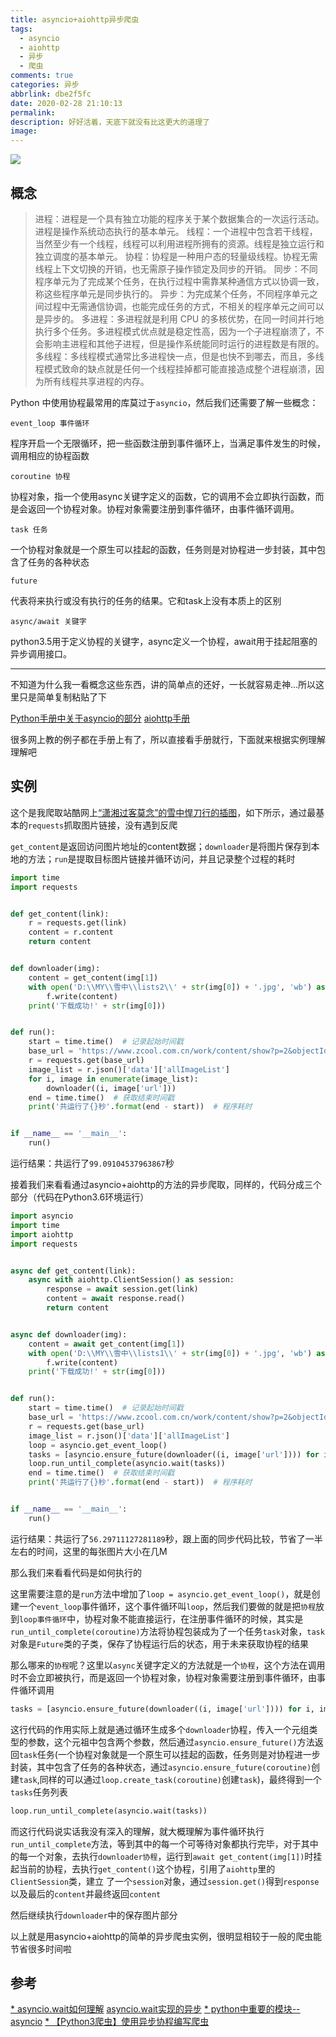 ```yaml
---
title: asyncio+aiohttp异步爬虫
tags:
  - asyncio
  - aiohttp
  - 异步
  - 爬虫
comments: true
categories: 异步
abbrlink: dbe2f5fc
date: 2020-02-28 21:10:13
permalink:
description: 好好活着，天底下就没有比这更大的道理了
image:
---
```


<img class="joel-img" src="http://image.joelyings.com/2020-03-01_1.jpg">

<!-- more -->

## 概念

> 进程：进程是一个具有独立功能的程序关于某个数据集合的一次运行活动。进程是操作系统动态执行的基本单元。
> 线程：一个进程中包含若干线程，当然至少有一个线程，线程可以利用进程所拥有的资源。线程是独立运行和独立调度的基本单元。
> 协程：协程是一种用户态的轻量级线程。协程无需线程上下文切换的开销，也无需原子操作锁定及同步的开销。
> 同步：不同程序单元为了完成某个任务，在执行过程中需靠某种通信方式以协调一致，称这些程序单元是同步执行的。
> 异步：为完成某个任务，不同程序单元之间过程中无需通信协调，也能完成任务的方式，不相关的程序单元之间可以是异步的。
> 多进程：多进程就是利用 CPU 的多核优势，在同一时间并行地执行多个任务。多进程模式优点就是稳定性高，因为一个子进程崩溃了，不会影响主进程和其他子进程，但是操作系统能同时运行的进程数是有限的。
> 多线程：多线程模式通常比多进程快一点，但是也快不到哪去，而且，多线程模式致命的缺点就是任何一个线程挂掉都可能直接造成整个进程崩溃，因为所有线程共享进程的内存。

Python 中使用协程最常用的库莫过于`asyncio`，然后我们还需要了解一些概念：

`event_loop 事件循环`

程序开启一个无限循环，把一些函数注册到事件循环上，当满足事件发生的时候，调用相应的协程函数

`coroutine 协程`

协程对象，指一个使用async关键字定义的函数，它的调用不会立即执行函数，而是会返回一个协程对象。协程对象需要注册到事件循环，由事件循环调用。

`task 任务`

一个协程对象就是一个原生可以挂起的函数，任务则是对协程进一步封装，其中包含了任务的各种状态

`future`

代表将来执行或没有执行的任务的结果。它和task上没有本质上的区别

`async/await 关键字`

python3.5用于定义协程的关键字，async定义一个协程，await用于挂起阻塞的异步调用接口。

---

不知道为什么我一看概念这些东西，讲的简单点的还好，一长就容易走神...所以这里只是简单复制粘贴了下

[Python手册中关于asyncio的部分](https://docs.python.org/zh-cn/3.6/library/asyncio-eventloop.html)
[aiohttp手册](https://docs.aiohttp.org/en/stable/client_advanced.html#client-session)

很多网上教的例子都在手册上有了，所以直接看手册就行，下面就来根据实例理解理解吧

## 实例

这个是我爬取站酷网上[“潇湘过客莫念”的雪中悍刀行的插图](https://www.zcool.com.cn/work/ZMjU4MjMzNDg=.html)，如下所示，通过最基本的`requests`抓取图片链接，没有遇到反爬

`get_content`是返回访问图片地址的content数据；`downloader`是将图片保存到本地的方法；`run`是提取目标图片链接并循环访问，并且记录整个过程的耗时

``` python
import time
import requests


def get_content(link):
    r = requests.get(link)
    content = r.content
    return content


def downloader(img):
    content = get_content(img[1])
    with open('D:\\MY\\雪中\\lists2\\' + str(img[0]) + '.jpg', 'wb') as f:
        f.write(content)
    print('下载成功!' + str(img[0]))


def run():
    start = time.time()  # 记录起始时间戳
    base_url = 'https://www.zcool.com.cn/work/content/show?p=2&objectId=6455837'
    r = requests.get(base_url)
    image_list = r.json()['data']['allImageList']
    for i, image in enumerate(image_list):
        downloader((i, image['url']))
    end = time.time()  # 获取结束时间戳
    print('共运行了{}秒'.format(end - start))  # 程序耗时


if __name__ == '__main__':
    run()

```

运行结果：共运行了`99.09104537963867`秒

接着我们来看看通过asyncio+aiohttp的方法的异步爬取，同样的，代码分成三个部分（代码在Python3.6环境运行）


``` python
import asyncio
import time
import aiohttp
import requests


async def get_content(link):
    async with aiohttp.ClientSession() as session:
        response = await session.get(link)
        content = await response.read()
        return content


async def downloader(img):
    content = await get_content(img[1])
    with open('D:\\MY\\雪中\\lists1\\' + str(img[0]) + '.jpg', 'wb') as f:
        f.write(content)
    print('下载成功!' + str(img[0]))


def run():
    start = time.time()  # 记录起始时间戳
    base_url = 'https://www.zcool.com.cn/work/content/show?p=2&objectId=6455837'
    r = requests.get(base_url)
    image_list = r.json()['data']['allImageList']
    loop = asyncio.get_event_loop()
    tasks = [asyncio.ensure_future(downloader((i, image['url']))) for i, image in enumerate(image_list)]
    loop.run_until_complete(asyncio.wait(tasks))
    end = time.time()  # 获取结束时间戳
    print('共运行了{}秒'.format(end - start))  # 程序耗时


if __name__ == '__main__':
    run()

```

运行结果：共运行了`56.29711127281189`秒，跟上面的同步代码比较，节省了一半左右的时间，这里的每张图片大小在几M

那么我们来看看代码是如何执行的

这里需要注意的是`run`方法中增加了`loop = asyncio.get_event_loop()`，就是创建一个`event_loop`事件循环，这个事件循环叫`loop`，然后我们要做的就是把`协程`放到`loop事件循环`中，协程对象不能直接运行，在注册事件循环的时候，其实是`run_until_complete(coroutine)`方法将协程包装成为了一个任务`task`对象，`task`对象是`Future`类的子类，保存了协程运行后的状态，用于未来获取协程的结果

那么哪来的`协程`呢？这里以`async`关键字定义的方法就是一个`协程`，这个方法在调用时不会立即被执行，而是返回一个协程对象，协程对象需要注册到事件循环，由事件循环调用

``` python
tasks = [asyncio.ensure_future(downloader((i, image['url']))) for i, image in enumerate(image_list)]
```

这行代码的作用实际上就是通过循环生成多个`downloader`协程，传入一个元组类型的参数，这个元祖中包含两个参数，然后通过`asyncio.ensure_future()`方法返回`task`任务(一个协程对象就是一个原生可以挂起的函数，任务则是对协程进一步封装，其中包含了任务的各种状态，通过`asyncio.ensure_future(coroutine)`创建`task`,同样的可以通过`loop.create_task(coroutine)`创建`task`)，最终得到一个`tasks`任务列表

``` python
loop.run_until_complete(asyncio.wait(tasks))
```

而这行代码说实话我没有深入的理解，就大概理解为事件循环执行`run_until_complete`方法，等到其中的每一个可等待对象都执行完毕，对于其中的每一个对象，去执行`downloader协程`，运行到`await get_content(img[1])`时挂起当前的协程，去执行`get_content()`这个协程，引用了`aiohttp`里的`ClientSession`类，建立 了一个`session`对象，通过`session.get()`得到`response`以及最后的`content`并最终返回`content`

然后继续执行`downloader`中的保存图片部分

以上就是用asyncio+aiohttp的简单的异步爬虫实例，很明显相较于一般的爬虫能节省很多时间啦

## 参考

[* asyncio.wait如何理解](https://segmentfault.com/q/1010000021653480?utm_source=tag-newest)
[asyncio.wait实现的异步](https://blog.csdn.net/haeasringnar/article/details/100181793)
[* python中重要的模块--asyncio](https://www.cnblogs.com/zhaof/p/8490045.html)
[* 【Python3爬虫】使用异步协程编写爬虫](https://www.cnblogs.com/TM0831/p/10274058.html)


